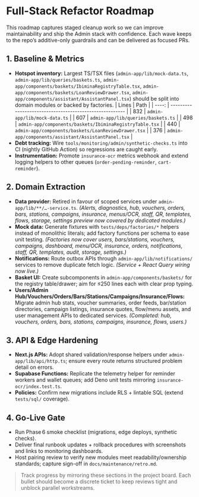 # Full-Stack Refactor Roadmap

This roadmap captures staged cleanup work so we can improve maintainability and
ship the Admin stack with confidence. Each wave keeps to the repo’s
additive-only guardrails and can be delivered as focused PRs.

## 1. Baseline & Metrics

- **Hotspot inventory:** Largest TS/TSX files (`admin-app/lib/mock-data.ts`,
  `admin-app/lib/queries/baskets.ts`,
  `admin-app/components/baskets/IbiminaRegistryTable.tsx`,
  `admin-app/components/baskets/LoanReviewDrawer.tsx`,
  `admin-app/components/assistant/AssistantPanel.tsx`) should be split into
  domain modules or backed by factories.
  | Lines | Path                                                    |
  | ----: | ------------------------------------------------------- |
  |   832 | `admin-app/lib/mock-data.ts`                            |
  |   607 | `admin-app/lib/queries/baskets.ts`                      |
  |   498 | `admin-app/components/baskets/IbiminaRegistryTable.tsx` |
  |   440 | `admin-app/components/baskets/LoanReviewDrawer.tsx`     |
  |   376 | `admin-app/components/assistant/AssistantPanel.tsx`     |
- **Debt tracking:** Wire `tools/monitoring/admin/synthetic-checks.ts` into CI
  (nightly GitHub Action) so regressions are caught early.
- **Instrumentation:** Promote `insurance-ocr` metrics webhook and extend
  logging helpers to other queues (`order-pending-reminder`, `cart-reminder`).

## 2. Domain Extraction

- **Data provider:** Retired in favour of scoped services under
  `admin-app/lib/**/…-service.ts`. _(Alerts, diagnostics, hub, vouchers, orders,
  bars, stations, campaigns, insurance, menus/OCR, staff, QR, templates, flows,
  storage, settings preview now covered by dedicated modules.)_
- **Mock data:** Generate fixtures with `tests/deps/factories/*` helpers instead
  of monolithic literals; add factory functions per schema to ease unit testing.
  _(Factories now cover users, bars/stations, vouchers, campaigns, dashboard,
  menu/OCR, insurance, orders, notifications, staff, QR, templates, audit,
  storage, settings.)_
- **Notifications:** Route outbox APIs through `admin-app/lib/notifications/`
  services to remove duplicate fetch logic. _(Service + React Query wiring now
  live.)_
- **Basket UI:** Create subcomponents in `admin-app/components/baskets/` for the
  registry table/drawer; aim for ≤250 lines each with clear prop typing.
- **Users/Admin Hub/Vouchers/Orders/Bars/Stations/Campaigns/Insurance/Flows:**
  Migrate admin hub stats, voucher summaries, order feeds, bar/station
  directories, campaign listings, insurance quotes, flow/menu assets, and user
  management APIs to dedicated services. _(Completed: hub, vouchers, orders,
  bars, stations, campaigns, insurance, flows, users.)_

## 3. API & Edge Hardening

- **Next.js APIs:** Adopt shared validation/response helpers under
  `admin-app/lib/api/http.ts`; ensure every route returns structured problem
  detail on errors.
- **Supabase Functions:** Replicate the telemetry helper for reminder workers
  and wallet queues; add Deno unit tests mirroring
  `insurance-ocr/index.test.ts`.
- **Policies:** Confirm new migrations include RLS + lintable SQL (extend
  `tests/sql/` coverage).

## 4. Go-Live Gate

- Run Phase 6 smoke checklist (migrations, edge deploys, synthetic checks).
- Deliver final runbook updates + rollback procedures with screenshots and links
  to monitoring dashboards.
- Host pairing review to verify new modules meet readability/ownership
  standards; capture sign-off in `docs/maintenance/retro.md`.

> Track progress by mirroring these sections in the project board. Each bullet
> should become a discrete ticket to keep reviews tight and unblock parallel
> workstreams.
